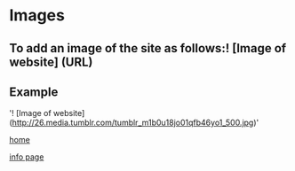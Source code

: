 # Images
## To add an image of the site as follows:! [Image of website] (URL)
## Example
'! [Image of website] (http://26.media.tumblr.com/tumblr_m1b0u18jo01qfb46yo1_500.jpg)'


[home](https://rashaalkyeam.github.io/read/)


[info page](https://rashaalkyeam.github.io/read/read1)

